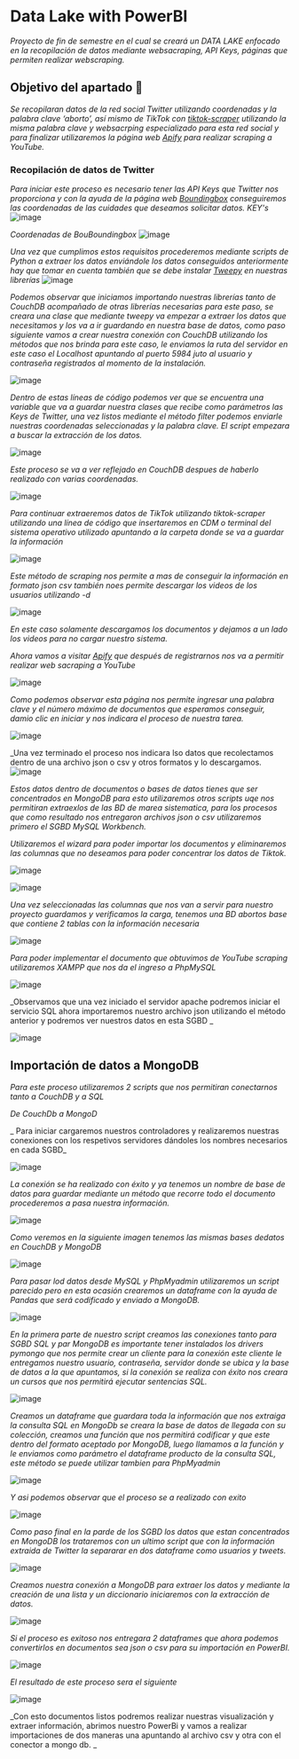# Data Lake with PowerBI
_Proyecto de fin de semestre en el cual se creará un DATA LAKE enfocado en la recopilación de datos mediante websacraping, API Keys, páginas que permiten realizar webscraping._

## Objetivo del apartado 🚀

_Se recopilaran datos de la red social Twitter utilizando coordenadas y la palabra clave ‘aborto’, así mismo de TikTok con  [tiktok-scraper](https://github.com/drawrowfly/tiktok-scraper/tree/develop) utilizando la misma palabra clave y websacrping  especializado para esta red social y para finalizar  utilizaremos la página web [Apify](https://apify.com/) para realizar scraping a YouTube._

### Recopilación de datos de Twitter
_Para iniciar este proceso es necesario tener las API Keys que Twitter nos proporciona y con la ayuda de la página web [Boundingbox](https://boundingbox.klokantech.com/) conseguiremos las coordenadas de las cuidades que deseamos solicitar datos._
_KEY's_
![image](https://user-images.githubusercontent.com/75056800/156851331-11242016-3ca1-4f8d-98a9-b974f9cae7f0.png)

_Coordenadas de BouBoundingbox_
![image](https://user-images.githubusercontent.com/75056800/156851460-c3c1ee40-7678-49e6-8c3f-e753057f2862.png)

_Una vez que cumplimos estos requisitos procederemos mediante scripts de Python a extraer los datos enviándole los datos conseguidos anteriormente hay que tomar en cuenta también que se debe instalar [Tweepy](https://docs.tweepy.org/en/stable/) en nuestras librerías_
![image](https://user-images.githubusercontent.com/75056800/156852001-fc99ff04-3aee-4502-8e05-7c741852a3b9.png)

_Podemos observar que iniciamos importando nuestras librerías tanto de CouchDB acompañado de otras librerías necesarias para este paso, se creara una clase que mediante  tweepy va empezar a extraer los datos que necesitamos y los va a ir guardando en nuestra base de datos, como paso siguiente vamos a crear nuestra conexión con CouchDB utilizando los métodos que nos brinda para este caso, le enviamos la ruta del servidor en este caso el Localhost apuntando al puerto 5984 juto al usuario y contraseña registrados al momento de la instalación._

![image](https://user-images.githubusercontent.com/75056800/156852737-14696bde-dc0b-4339-88ea-9b5d0656d286.png)

_Dentro de estas líneas de código podemos ver que se encuentra una variable que va a guardar nuestra clases que recibe como parámetros las Keys de Twitter, una vez listos mediante el método filter podemos enviarle nuestras coordenadas seleccionadas y la palabra clave. El script empezara a buscar la extracción de los datos._

![image](https://user-images.githubusercontent.com/75056800/156856402-bfc57dd1-7056-4980-a389-620f0872abbd.png)

_Este proceso se va a ver reflejado en CouchDB despues de haberlo realizado con varias coordenadas._

![image](https://user-images.githubusercontent.com/75056800/156856502-771caa9d-6251-439d-91b9-7bf8bd7efca9.png)

_Para continuar extraeremos datos de TikTok utilizando tiktok-scraper utilizando una línea de código que insertaremos en CDM o terminal del sistema operativo utilizado apuntando a la carpeta donde se va a guardar la información_

![image](https://user-images.githubusercontent.com/75056800/156857035-5cb6c188-82f2-4a30-bf46-ea43b1d23ab8.png)

_Este método de scraping nos permite a mas de conseguir la información en formato json csv también noes permite descargar los videos de los usuarios utilizando -d_

![image](https://user-images.githubusercontent.com/75056800/156857262-9f9b864b-ae78-42d0-9488-6bd9fb39d711.png)

_En este caso solamente descargamos los documentos y dejamos a un lado los videos para no cargar nuestro sistema._

_Ahora vamos a visitar [Apify](https://apify.com/) que después de registrarnos nos va a permitir realizar web sacraping a YouTube_

![image](https://user-images.githubusercontent.com/75056800/156859715-4bf43284-cb87-4fb6-993e-0f40983a0e08.png)

_Como podemos observar esta página nos permite ingresar una palabra clave y el número máximo de documentos que esperamos conseguir, damio clic en iniciar y nos indicara el proceso de nuestra tarea._

![image](https://user-images.githubusercontent.com/75056800/156859888-f16dca56-b81b-4366-9f80-4f967ba6c1df.png)

_Una vez terminado el proceso nos indicara lso datos que recolectamos dentro de una archivo json o csv y otros formatos y lo descargamos.
![image](https://user-images.githubusercontent.com/75056800/156860048-7f84ab14-f979-44bd-abcd-adca6cff0275.png)


_Estos datos dentro de documentos o bases de datos tienes que ser concentrados en MongoDB para esto utilizaremos otros scripts uqe nos permitiran extraexlos de las BD de marea sistematica, para los procesos que como resultado nos entregaron archivos json o csv utilizaremos primero el SGBD MySQL Workbench._

_Utilizaremos el wizard para poder importar los documentos y eliminaremos las columnas que no deseamos para poder concentrar los datos de Tiktok._

![image](https://user-images.githubusercontent.com/75056800/156860830-0ced4c03-7bd0-409b-b9d9-f23b832d790f.png)

![image](https://user-images.githubusercontent.com/75056800/156860910-636fcf7b-8b09-4963-8dab-5e981ac848e4.png)

_Una vez seleccionadas las columnas que nos van a servir para nuestro proyecto guardamos y verificamos la carga, tenemos una BD abortos base que contiene 2 tablas con la información necesaria_

![image](https://user-images.githubusercontent.com/75056800/156861167-70e7b25c-2c88-4670-9407-f5d7a6b4c902.png)


_Para poder implementar el documento que obtuvimos de YouTube scraping utilizaremos XAMPP que nos da el ingreso a PhpMySQL_

![image](https://user-images.githubusercontent.com/75056800/156861521-f0975801-451e-47f4-9376-de0873a4680c.png)

_Observamos que una vez iniciado el servidor apache podremos iniciar el servicio SQL ahora importaremos nuestro archivo json utilizando el método anterior y podremos ver nuestros datos en esta SGBD _

![image](https://user-images.githubusercontent.com/75056800/156861706-a50050c4-5262-49c1-9bfa-6440457b9cc6.png)

## Importación de datos a MongoDB

_Para este proceso utilizaremos 2 scripts que nos permitiran conectarnos tanto a CouchDB y a SQL_

_De CouchDb a MongoD_

_ Para iniciar cargaremos nuestros controladores y realizaremos nuestras conexiones con los respetivos servidores dándoles los nombres necesarios en cada SGBD_

![image](https://user-images.githubusercontent.com/75056800/156862228-17074f58-c91d-421f-a8d3-b0231bcc6cff.png)

_La conexión se ha realizado con éxito y ya tenemos un nombre de base de datos para guardar mediante un método que recorre todo el documento procederemos a pasa nuestra información._

![image](https://user-images.githubusercontent.com/75056800/156862551-5357998d-4512-46aa-b4bc-78c26eb06883.png)


_Como veremos en la siguiente imagen tenemos las mismas bases dedatos en CouchDB y MongoDB_

![image](https://user-images.githubusercontent.com/75056800/156862607-9a094a2d-ec16-4031-92fd-16f392189b4d.png)


_Para pasar lod datos desde MySQL y PhpMyadmin utilizaremos un script parecido pero en esta ocasión crearemos un dataframe con la ayuda de Pandas que será codificado y enviado a MongoDB._

![image](https://user-images.githubusercontent.com/75056800/156862740-a4334c65-ac7b-45bc-91b9-5b04c7e596b2.png)

_En la primera parte de nuestro script creamos las conexiones tanto para SGBD SQL y par MongoDB es importante tener instalados los drivers pymongo que nos permite crear un cliente para la conexión este cliente le entregamos nuestro usuario, contraseña, servidor donde se ubica y la base de datos a la que apuntamos, si la conexión se realiza con éxito nos creara un cursos que nos permitirá ejecutar sentencias SQL._

![image](https://user-images.githubusercontent.com/75056800/156863154-a98604b6-59df-4082-8fc0-ee234d83b769.png)


_Creamos un dataframe que guardara toda la información que nos extraiga la consulta SQL en MongoDb se creara la base de datos de llegada con su colección, creamos una función que nos permitirá codificar y que este dentro del formato aceptado por MongoDB, luego llamamos a la función y le enviamos como parámetro el dataframe producto de la consulta SQL, este método se puede utilizar tambien para PhpMyadmin_

![image](https://user-images.githubusercontent.com/75056800/156863207-af40a73c-5d9f-4566-998a-707bba9e290f.png)

_Y asi podemos observar que el proceso se a realizado con exito_

![image](https://user-images.githubusercontent.com/75056800/156863540-48fe9a2a-78c5-4a40-bf08-279041a100fd.png)

_Como paso final en la parde de los SGBD los datos que estan concentrados en MongoDB los trataremos con un ultimo script que con la información extraida de Twitter la separarar en dos dataframe como usuarios y tweets._

![image](https://user-images.githubusercontent.com/75056800/156863717-1565ca98-8838-401f-99fa-6d618b675a95.png)

_Creamos nuestra conexión a MongoDB para extraer los datos y mediante la creación de una lista y un diccionario iniciaremos con la extracción de datos._

![image](https://user-images.githubusercontent.com/75056800/156863764-0eb99286-ce51-41a9-801f-7353b48fe6c8.png)


_Si el proceso es exitoso nos entregara 2 dataframes que ahora podemos convertirlos en documentos sea json o csv para su importación en PowerBI._


![image](https://user-images.githubusercontent.com/75056800/156863841-5f48dbdb-5c8c-449d-a533-9c99620f92c2.png)

_El resultado de este proceso sera el siguiente_

![image](https://user-images.githubusercontent.com/75056800/156863917-a2d48075-b345-4ff9-8a20-67d4e38f1f32.png)

_Con esto documentos listos podremos realizar nuestras visualización y extraer información, abrimos nuestro PowerBi y vamos a realizar importaciones de dos maneras una apuntando al archivo csv y otra con el conector a mongo db. _










































